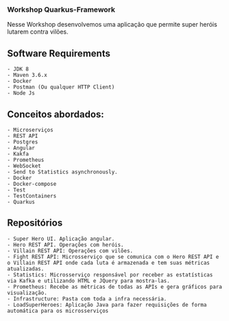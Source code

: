 ### Workshop Quarkus-Framework 


Nesse Workshop desenvolvemos uma aplicação que permite super heróis lutarem contra vilões.

## Software Requirements

	- JDK 8
	- Maven 3.6.x
	- Docker
	- Postman (Ou qualquer HTTP Client)
	- Node Js

## Conceitos abordados:


	- Microserviços
	- REST API
	- Postgres
	- Angular
	- Kakfa
	- Prometheus
	- WebSocket
	- Send to Statistics asynchronously.
	- Docker
	- Docker-compose
	- Test
	- TestContainers
	- Quarkus


## Repositórios


	- Super Hero UI. Aplicação angular.
	- Hero REST API. Operações com heróis.
	- Villain REST API: Operações com vilões.
	- Fight REST API: Microsserviço que se comunica com o Hero REST API e o Villain REST API onde cada luta é armazenada e tem suas métricas atualizadas.
	- Statistics: Microsserviço responsável por receber as estatísticas via Kafka e utilizando HTML e JQuery para mostra-las. 
	- Prometheus: Recebe as métricas de todas as APIs e gera gráficos para visualização.
	- Infrastructure: Pasta com toda a infra necessária.
	- LoadSuperHeroes: Aplicação Java para fazer requisições de forma automática para os microsserviços
